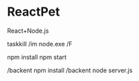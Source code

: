 # ReactPet
React+Node.js

taskkill /im node.exe /F

npm install 
npm start


/backent npm install
/backent node server.js
